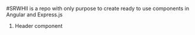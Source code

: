 #SRWHII is a repo with only purpose to create ready to use components in Angular and Express.js
1. Header component
